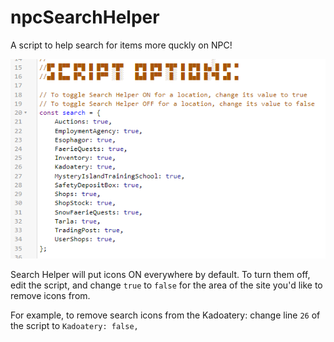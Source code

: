 # npcSearchHelper
A script to help search for items more quckly on NPC!

![alt text](https://github.com/kreotsai/npcSearchHelper/raw/main/img/top.png?raw=true)

Search Helper will put icons ON everywhere by default. 
To turn them off, edit the script, and change `true` to `false` for the area of the site you'd like to remove icons from.

For example, to remove search icons from the Kadoatery: change line `26` of the script to
`Kadoatery: false,`
